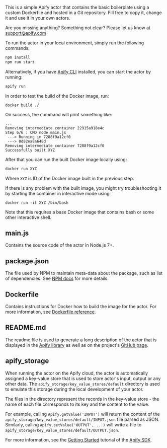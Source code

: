 This is a simple Apify actor that contains the basic boilerplate
using a custom Dockerfile and hosted in a Git repository.
Fill free to copy it, change it and use it in your own actors.

Are you missing anything? Something not clear? Please let us know at support@apify.com

To run the actor in your local environment, simply run the following commands:

```bash
npm install
npm run start
```

Alternatively, if you have [Apify CLI](https://apify.com/docs/cli) installed, you can start the actor by running:

```bash
apify run
```

In order to test the build of the Docker image, run:

```
docker build ./
```

On success, the command will print something like:

```
...
Removing intermediate container 22915a918e4c
Step 6/6 : CMD node main.js
 ---> Running in 7288f9a12cf0
 ---> 0d82ea8a648d
Removing intermediate container 7288f9a12cf0
Successfully built XYZ
```

After that you can run the built Docker image locally using:

```bash
docker run XYZ
```

Where `XYZ` is ID of the Docker image built in the previous step.

If there is any problem with the built image, you might try troubleshooting it
by starting the container in interactive mode using:

```
docker run -it XYZ /bin/bash
```

Note that this requires a base Docker image that contains bash or some other interactive shell.



## main.js

Contains the source code of the actor in Node.js 7+.

## package.json

The file used by NPM to maintain meta-data about the package, such as list of dependencies.
See [NPM docs](https://docs.npmjs.com/files/package.json) for more details.

## Dockerfile

Contains instructions for Docker how to build the image for the actor.
For more information, see [Dockerfile reference](https://docs.docker.com/engine/reference/builder/).

## README.md

The readme file is used to generate a long description of the actor that is displayed in the
[Apify library](https://apify.com/apify/quick-start) as well as on the project's
[GitHub page](https://github.com/apifytech/actor-quick-start).

## apify_storage

When running the actor on the Apify cloud, the actor is automatically assigned
a key-value store that is used to store actor's input, output or any other data.
The `apify_storage/key_value_stores/default` directory is used to emulate this storage
during the local development of your actor.

The files in the directory represent the records in the key-value store - the name
of each file corresponds to its key and the content to the value.

For example, calling `Apify.getValue('INPUT')` will return the content
of the `apify_storage/key_value_stores/default/INPUT.json` file parsed as JSON. Similarly, calling
`Apify.setValue('OUTPUT', ...)` will write a file to `apify_storage/key_value_stores/default/OUTPUT.json`.

For more information, see the [Getting Started](https://sdk.apify.com/docs/guides/gettingstarted) tutorial
of the [Apify SDK](https://sdk.apify.com).
